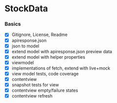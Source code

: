 # StockData

### Basics
- [x] Gitignore, License, Readme
- [x] apiresponse.json
- [x] json to model
- [x] extend model with apiresponse.json preview data
- [x] extend model with helper properties
- [x] viewmodel
- [x] implementations of fetch, extend with live+mock
- [x] view model tests, code coverage
- [x] contentview
- [x] snapshot tests for view
- [x] contentview empty/failure states
- [x] contentview refresh
